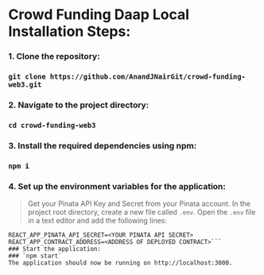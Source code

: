 # Crowd Funding Daap Local Installation Steps:

### 1. Clone the repository:
### `git clone https://github.com/AnandJNairGit/crowd-funding-web3.git`

### 2. Navigate to the project directory:
### `cd crowd-funding-web3`

### 3. Install the required dependencies using npm:
### `npm i`
### 4. Set up the environment variables for the application:

>Get your Pinata API Key and Secret from your Pinata account.
In the project root directory, create a new file called `.env`.
>Open the `.env` file in a text editor and add the following lines:
```REACT_APP_PINATA_API_KEY=<YOUR PINATA API KEY>
REACT_APP_PINATA_API_SECRET=<YOUR PINATA API SECRET>
REACT_APP_CONTRACT_ADDRESS=<ADDRESS OF DEPLOYED CONTRACT>```
### Start the application:
### `npm start`
The application should now be running on http://localhost:3000.
